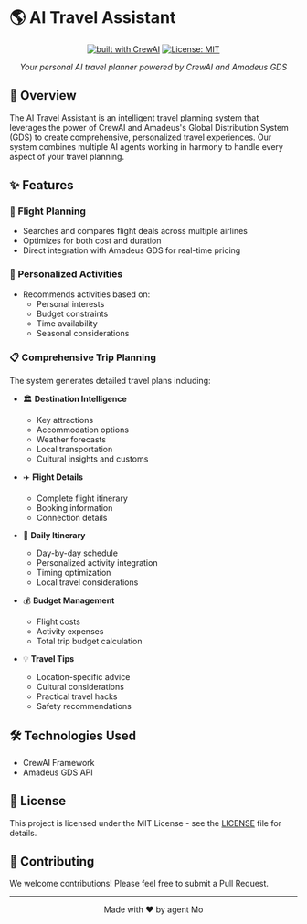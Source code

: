 # 🌎 AI Travel Assistant

<div align="center">

[![built with CrewAI](https://img.shields.io/badge/built%20with-CrewAI-blue.svg)](https://github.com/joaomdmoura/crewAI)
[![License: MIT](https://img.shields.io/badge/License-MIT-yellow.svg)](https://opensource.org/licenses/MIT)

_Your personal AI travel planner powered by CrewAI and Amadeus GDS_

</div>

## 🌟 Overview

The AI Travel Assistant is an intelligent travel planning system that leverages the power of CrewAI and Amadeus's Global Distribution System (GDS) to create comprehensive, personalized travel experiences. Our system combines multiple AI agents working in harmony to handle every aspect of your travel planning.

## ✨ Features

### 🛫 Flight Planning

- Searches and compares flight deals across multiple airlines
- Optimizes for both cost and duration
- Direct integration with Amadeus GDS for real-time pricing

### 🎯 Personalized Activities

- Recommends activities based on:
  - Personal interests
  - Budget constraints
  - Time availability
  - Seasonal considerations

### 📋 Comprehensive Trip Planning

The system generates detailed travel plans including:

- 🏛️ **Destination Intelligence**

  - Key attractions
  - Accommodation options
  - Weather forecasts
  - Local transportation
  - Cultural insights and customs

- ✈️ **Flight Details**

  - Complete flight itinerary
  - Booking information
  - Connection details

- 📅 **Daily Itinerary**

  - Day-by-day schedule
  - Personalized activity integration
  - Timing optimization
  - Local travel considerations

- 💰 **Budget Management**

  - Flight costs
  - Activity expenses
  - Total trip budget calculation

- 💡 **Travel Tips**
  - Location-specific advice
  - Cultural considerations
  - Practical travel hacks
  - Safety recommendations

## 🛠️ Technologies Used

- CrewAI Framework
- Amadeus GDS API

## 📄 License

This project is licensed under the MIT License - see the [LICENSE](LICENSE) file for details.

## 🤝 Contributing

We welcome contributions! Please feel free to submit a Pull Request.

---

<div align="center">
Made with ❤️ by agent Mo
</div>
